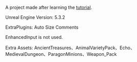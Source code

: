A project made after learning the [tutorial](https://github.com/DruidMech/UE5_TheUltimateDeveloperCourse).

Unreal Engine Version: 5.3.2

ExtraPlugins: Auto Size Comments

EnhancedInput is not used.

Extra Assets: AncientTreasures、AnimalVarietyPack、Echo、MedievalDungeon、ParagonMinions、Weapon_Pack
